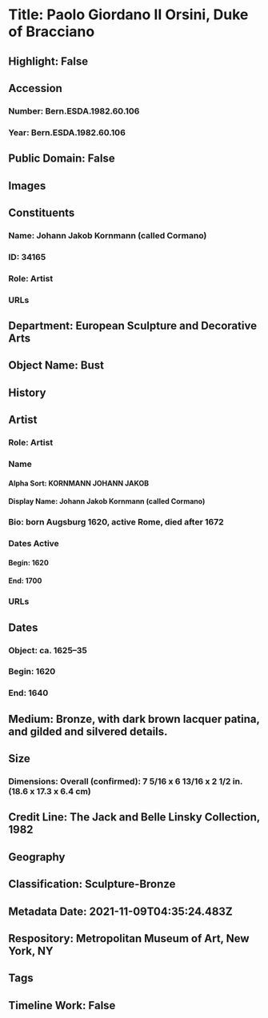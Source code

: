 # Title: Paolo Giordano II Orsini, Duke of Bracciano
## Highlight: False
## Accession
### Number: Bern.ESDA.1982.60.106
### Year: Bern.ESDA.1982.60.106
## Public Domain: False
## Images
## Constituents
### Name: Johann Jakob Kornmann (called Cormano)
### ID: 34165
### Role: Artist
### URLs
## Department: European Sculpture and Decorative Arts
## Object Name: Bust
## History
## Artist
### Role: Artist
### Name
#### Alpha Sort: KORNMANN JOHANN JAKOB
#### Display Name: Johann Jakob Kornmann (called Cormano)
### Bio: born Augsburg 1620, active Rome, died after 1672
### Dates Active
#### Begin: 1620
#### End: 1700
### URLs
## Dates
### Object: ca. 1625–35
### Begin: 1620
### End: 1640
## Medium: Bronze, with dark brown lacquer patina, and gilded and silvered details.
## Size
### Dimensions: Overall (confirmed): 7 5/16 x 6 13/16 x 2 1/2 in. (18.6 x 17.3 x 6.4 cm)
## Credit Line: The Jack and Belle Linsky Collection, 1982
## Geography
## Classification: Sculpture-Bronze
## Metadata Date: 2021-11-09T04:35:24.483Z
## Respository: Metropolitan Museum of Art, New York, NY
## Tags
## Timeline Work: False
